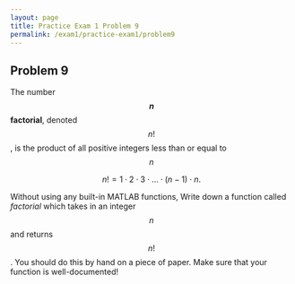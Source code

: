 ```yaml
---
layout: page
title: Practice Exam 1 Problem 9
permalink: /exam1/practice-exam1/problem9
---
```


## Problem 9

The number **$$n$$ factorial**, denoted $$n!$$, is the product of all positive integers less than or equal to $$n$$

$$n! = 1\cdot 2\cdot 3\cdot\dots\cdot (n-1)\cdot n.$$

Without using any built-in MATLAB functions, Write down a function called *factorial* which takes in an integer $$n$$ and returns $$n!$$.
You should do this by hand on a piece of paper.  Make sure that your function is well-documented!

